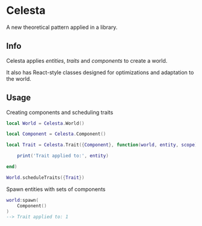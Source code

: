 # Celesta
A new theoretical pattern applied in a library.

## Info
Celesta applies *entities*, *traits* and *components* to create a world.

It also has React-style classes designed for optimizations and adaptation to the world.

## Usage
Creating components and scheduling traits

```lua
local World = Celesta.World()

local Component = Celesta.Component()

local Trait = Celesta.Trait({Component}, function(world, entity, scope)

    print('Trait applied to:', entity)

end)

World.scheduleTraits({Trait})
```

Spawn entities with sets of components

```lua
world:spawn(
    Component()
)
--> Trait applied to: 1
```